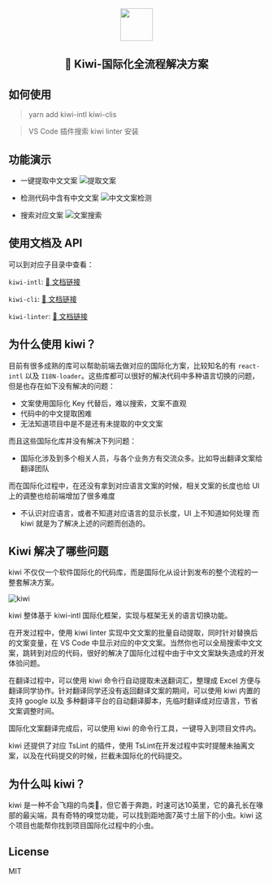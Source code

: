 <div align="center">
  <img src="https://img.alicdn.com/tfs/TB1wHaqyYGYBuNjy0FoXXciBFXa-512-512.svg" height="64">
  <h2>🐤 Kiwi-国际化全流程解决方案</h2>
</div>

## 如何使用

> yarn add kiwi-intl kiwi-clis

> VS Code 插件搜索 kiwi linter 安装

## 功能演示

- 一键提取中文文案
![提取文案](https://camo.githubusercontent.com/826598e27116fd0fb0b0931fc60ffbebecaa0075/68747470733a2f2f696d672e616c6963646e2e636f6d2f7466732f5442314559454e66546e49384b4a6a79304666585863646f5658612d313030362d3336382e676966)

- 检测代码中含有中文文案
![中文文案检测](https://camo.githubusercontent.com/8a537d1c20e689087ef6a0035761e3048f820852/68747470733a2f2f696d672e616c6963646e2e636f6d2f7466732f54423143485a527278475942754e6a7930466e585858356c7058612d313038382d3536382e706e67)

- 搜索对应文案
![文案搜索](https://camo.githubusercontent.com/c7385ffa640bcdd8c7e8037abd0e920f4b22e8dd/68747470733a2f2f696d672e616c6963646e2e636f6d2f7466732f544231647a663872704f5742754e6a7930466958585846785658612d313235362d3730302e706e67)

## 使用文档及 API
可以到对应子目录中查看：

`kiwi-intl`: [📝 文档链接](https://github.com/nefe/kiwi/tree/master/kiwi-intl)

`kiwi-cli`: [📝 文档链接](https://github.com/nefe/kiwi/tree/master/kiwi-cli)

`kiwi-linter`: [📝 文档链接](https://github.com/nefe/kiwi/tree/master/kiwi-linter)

## 为什么使用 kiwi？

目前有很多成熟的库可以帮助前端去做对应的国际化方案，比较知名的有 `react-intl` 以及 `I18N-loader`。这些库都可以很好的解决代码中多种语言切换的问题，但是也存在如下没有解决的问题：

- 文案使用国际化 Key 代替后，难以搜索，文案不直观
- 代码中的中文提取困难
- 无法知道项目中是不是还有未提取的中文文案

而且这些国际化库并没有解决下列问题：

- 国际化涉及到多个相关人员，与各个业务方有交流众多。比如导出翻译文案给翻译团队

而在国际化过程中，在还没有拿到对应语言文案的时候，相关文案的长度也给 UI 上的调整也给前端增加了很多难度

- 不认识对应语言，或者不知道对应语言的显示长度，UI 上不知道如何处理
而 kiwi 就是为了解决上述的问题而创造的。

## Kiwi 解决了哪些问题
kiwi 不仅仅一个软件国际化的代码库，而是国际化从设计到发布的整个流程的一整套解决方案。

![kiwi](https://img.alicdn.com/tfs/TB1r_AzCW6qK1RjSZFmXXX0PFXa-1006-722.png)

kiwi 整体基于 kiwi-intl 国际化框架，实现与框架无关的语言切换功能。

在开发过程中，使用 kiwi linter 实现中文文案的批量自动提取，同时针对替换后的文案变量，在 VS Code 中显示对应的中文文案。当然你也可以全局搜索中文文案，跳转到对应的代码，很好的解决了国际化过程中由于中文文案缺失造成的开发体验问题。

在翻译过程中，可以使用 kiwi 命令行自动提取未送翻词汇，整理成 Excel 方便与翻译同学协作。针对翻译同学还没有返回翻译文案的期间，可以使用 kiwi 内置的支持 google 以及 多种翻译平台的自动翻译脚本，先临时翻译成对应语言，节省文案调整时间。

国际化文案翻译完成后，可以使用 kiwi 的命令行工具，一键导入到项目文件内。

kiwi 还提供了对应 TsLint 的插件，使用 TsLint在开发过程中实时提醒未抽离文案，以及在代码提交的时候，拦截未国际化的代码提交。

## 为什么叫 kiwi？
kiwi 是一种不会飞翔的鸟类🐤，但它善于奔跑，时速可达10英里，它的鼻孔长在喙部的最尖端，具有奇特的嗅觉功能，可以找到距地面7英寸土层下的小虫。kiwi 这个项目也能帮你找到项目国际化过程中的小虫。

## License

MIT
